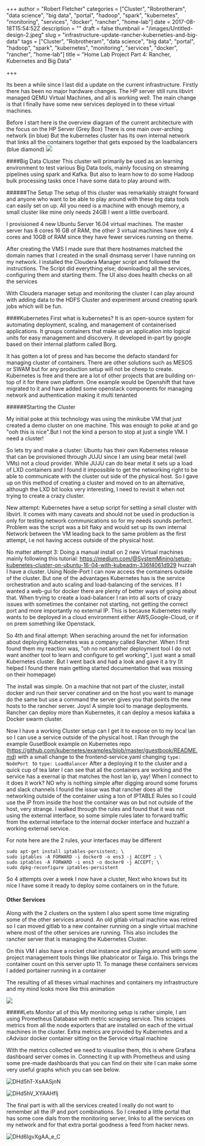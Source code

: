 +++
author = "Robert Fletcher"
categories = ["Cluster", "Robrotheram", "data science", "big data", "portal", "hadoop", "spark", "kubernetes", "monitoring", "services", "docker", "rancher", "home-lab"]
date = 2017-08-18T15:54:52Z
description = ""
draft = false
thumbnail = "/images/Untitled-design-2.jpeg"
slug = "infrastructure-update-rancher-kuberneties-and-big-data"
tags = ["Cluster", "Robrotheram", "data science", "big data", "portal", "hadoop", "spark", "kubernetes", "monitoring", "services", "docker", "rancher", "home-lab"]
title = "Home Lab Project Part 4:  Rancher, Kubernetes and Big Data"

+++


Its been a while since I last did a update on the current infrastructure. Firstly there has been no major hardware changes. The HP server still runs libvirt managed QEMU Virtual Machines, and all is working well. The main change is that I finally have some new services deployed in to these virtual machines. 

Before I start here is the overview diagram of the current architecture with the focus on the HP Server (Grey Box) There is one main over-arching network (in blue) But the kubernetes cluster has its own internal network that links all the containers together that gets exposed by the loadbalancers (blue diamond)
![](/images/Untitled-Diagram.png)

####Big Data Cluster
This cluster will primarily be used as an learning environment to test various Big Data tools, mainly focusing on streaming pipelines using spark and Kafka. But also to learn how to do some Hadoop bulk processing tasks once I have some data to play around with.

######The Setup
The setup of this cluster was remarkably straight forward and anyone who want to be able to play around with these big data tools can easily set on up. All you need is a machine with enough memory, a small cluster like mine only needs 24GB I went a little overboard.

I provisioned 4 new Ubuntu Server 16.04 virtual machines. The master server has 8 cores 16 GB of RAM, the other 3 virtual machines have only 4 cores and 10GB of RAM since they have fewer services running on theme.

After creating the VMS I made sure that there hostnames matched the domain names that I created in the small dnsmasq server I have running on my network. I installed the Cloudera Manager script and followed the instructions. The Script did everything else; downloading all the services, configuring them and starting them. The UI also does health checks on all the services 

With Cloudera manager setup and monitoring the cluster I can play around with adding data to the HDFS Cluster and experiment around creating spark jobs which will be fun.

####Kubernetes
First what is kubernetes?
It is an open-source system for automating deployment, scaling, and management of containerised applications. It groups containers that make up an application into logical units for easy management and discovery. It developed in-part by google based on their internal platform called Borg.

It has gotten a lot of press and has become the defacto standard for managing cluster of containers. There are other solutions such as MESOS or SWAM but for any production setup will not be cheep to create. Kubernetes is free and there are a lot of other projects that are building on-top of it for there own platform. One example would be Openshift that have migrated to it and have added some openstack components for managing network and authentication making it multi tenanted

######Starting the Cluster 

My initial poke at this technology was using the minikube VM that just created a demo cluster on one machine. This was enough to poke at and go "ooh this is nice".But I not the kind a person to stop at just a single VM. I need a cluster!

So lets try and make a cluster:
 Ubuntu has their own Kubernetes release that can be provisioned through JUJU since I am using bear metal (well VMs) not a cloud provider. While JUJU can do bear metal it sets up a load of LXD containers and I found it impossible to get the networking right to be able to communicate with the cluster out side of the physical host. So I gave up on this method of creating a cluster and moved on to an alternative, although the LXD bit looks very interesting, I need to revisit it when not trying to create a crazy cluster. 

New attempt: Kubernetes have a setup script for setting a small cluster with libvirt. It comes with many caveats and should not be used in production is only for testing network communications so for my needs sounds perfect. Problem was the script was a bit flaky and would set up its own internal Network between the VM leading back to the same problem as the first attempt, i.e not having access outside of the physical host. 

No matter attempt 3: Doing a manual install on 2 new Virtual machines mainly following this tutorial: https://medium.com/@SystemMining/setup-kubenetes-cluster-on-ubuntu-16-04-with-kubeadm-336f4061d929 huzzah I have a cluster. Using Node-Port I can now access the containers outside of the cluster. But one of the advantages Kubernetes has is the service orchestration and auto scaling and load-balancing of the services. If I wanted a web-gui for docker there are plenty of better ways of going about that. When trying to create a load-balancer I ran into all sorts of crazy issues with sometimes the container not starting, not getting the correct port and more importantly no external IP. This is because Kubernetes really wants to be deployed in a cloud environment either AWS,Google-Cloud, or if on prem something like Openstack. 

So 4th and final attempt: When seraching around the net for information about deploying  Kubernetes was a company called Rancher. When I first found them my reaction was, "oh no not another deployment tool I do not want another tool to learn and configure to get working", I just want a small Kubernetes cluster. But I went back and had a look and gave it a try (It helped I found there main getting started documentation that was missing on their homepage)

The install was simple. On a machine that not part of the cluster, install docker and run their server conatiner and on the host you want to manage do the same but use a command the server gives you that points the new hosts to the rancher server. Joys! A simple tool to manage deployments. Rancher can deploy more than Kubernetes, it can deploy a mesos kafaka a Docker swarm cluster. 

Now I have a working Cluster setup can I get it to expose on to my local lan so I can use a service outside of the physical host. I Ran through the example GusetBook example on Kubernetes repo (https://github.com/kubernetes/examples/blob/master/guestbook/README.md) with a small change to the frontend-service.yaml changing `type: NodePort ` to `type: LoadBalancer` After a deploying it to the cluster and a quick cup of tea later I can see that all the containers are working and the service has a exernal ip that matches the host lan ip, yay! When I connect to it does it work? NO why is nothing simple after digging around some forums and slack channels I found the issue was that rancher does all the networking outside of the container using a ton of IPTABLE Rules so I could use the IP from inside the host the container was on but not outside of the host, very strange. I walked through the rules and found that it was not using the external interface, so some simple rules later to forward traffic from the external interface to the internal docker interface and huzzah! a working external service.
 
For note here are the 2 rules, your interfaces may be different 
```
sudo apt-get install iptables-persistent; \
sudo iptables -A FORWARD -i docker0 -o ens3 -j ACCEPT ; \
sudo iptables -A FORWARD -i ens3 -o docker0 -j ACCEPT; \
sudo dpkg-reconfigure iptables-persistent
```

So 4 attempts over a week I now have a cluster, Next who knows but its nice I have some it ready to deploy some containers on in the future. 

#### Other Services

Along with the 2 clusters on the system I also spent some time migrating some of the other services around. An old gitlab virtual machine was retired so I can moved gitlab to a new container running on a single virtual machine where most of the other services are running. This also includes the rancher server that is managing the Kubernetes Cluster.

On this VM I also have a rocket chat instance and playing around with some project management tools things like phabricator or Taiga.io. This brings the container count on this server upto 11. To manage these containers services I added portainer running in a container 

The resulting of all theses virtual machines and containers my infrastructure and my mind looks more like this animation

![](/images/docker.gif)

#####Lets Monitor all of this
My monitoring setup is rather simple, I am using Prometheus Database with metric scraping service. This scrapes metrics from all the node exporters that are installed on each of the virtual machines in the cluster. Extra metrics are provided by Kubernetes and a cAdvisor docker container sitting on the Service virtual machine 

With the metrics collected we need to visualise them, this is where Grafana dashboard server comes in. Connecting it up with Prometheus and using some pre-made dashboards that you can find on their site I can make some very useful graphs which you can see below.

![DHd5hT-XsAASjnN](/images/DHd5hT-XsAASjnN.jpg)

![DHd5hV_XYAAHfIj](/images/DHd5hV_XYAAHfIj.jpg)


The final part is with all the services created I really do not want to remember all the IP and port combinations. So I created a little portal that has some core dials from the monitoring server, links to all the services on my network and for that extra portal goodness a feed from hacker news. 

![DHd6lgvXgAA_e_C](/images/DHd6lgvXgAA_e_C.jpg)

